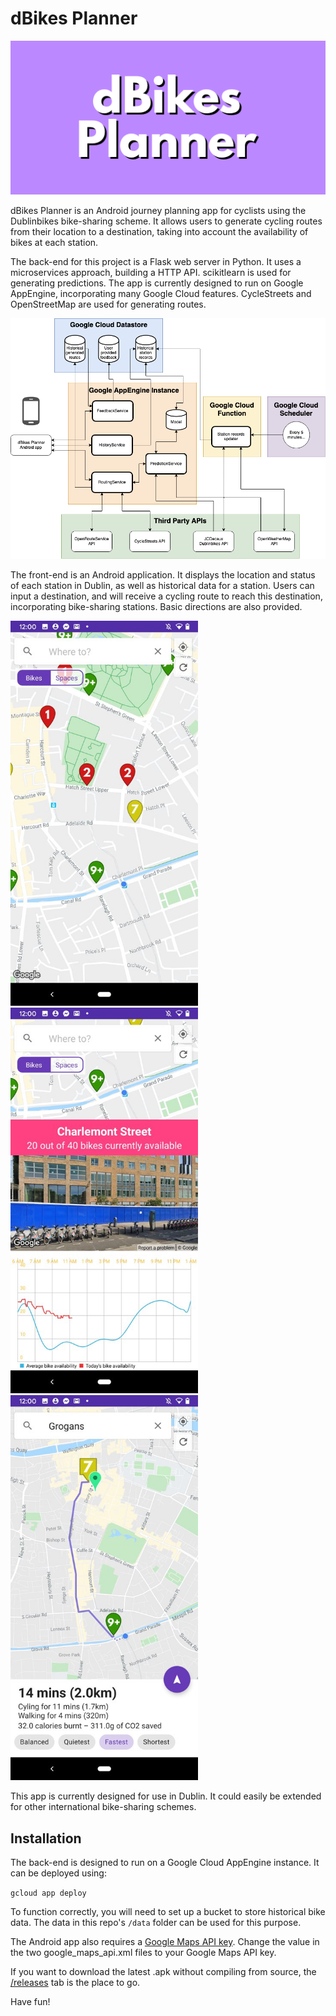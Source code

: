 # dBikes Planner

![dBikes Planner Banner](assets/banner.png)


dBikes Planner is an Android journey planning app for cyclists using the Dublinbikes bike-sharing scheme. It allows users to generate cycling routes from their location to a destination, taking into account the availability of bikes at each station.

The back-end for this project is a Flask web server in Python. It uses a microservices approach, building a HTTP API. scikitlearn is used for generating predictions. The app is currently designed to run on Google AppEngine, incorporating many Google Cloud features. CycleStreets and OpenStreetMap are used for generating routes.

![UML diagram of system architecture](assets/uml.png)

The front-end is an Android application. It displays the location and status of each station in Dublin, as well as historical data for a station. Users can input a destination, and will receive a cycling route to reach this destination, incorporating bike-sharing stations. Basic directions are also provided.

<p float="left">
  <img src="assets/map_view.jpg" width="300">
  <img src="assets/station_view.jpg" width="300">
  <img src="assets/route_view.jpg" width="300">
</p>

This app is currently designed for use in Dublin. It could easily be extended for other international bike-sharing schemes.

## Installation

The back-end is designed to run on a Google Cloud AppEngine instance. It can be deployed using:

```gcloud app deploy```

To function correctly, you will need to set up a bucket to store historical bike data. The data in this repo's ```/data``` folder can be used for this purpose.

The Android app also requires a [Google Maps API key](https://developers.google.com/maps/documentation/javascript/get-api-key). Change the value in the two google_maps_api.xml files to your Google Maps API key.

If you want to download the latest .apk without compiling from source, the [/releases](https://github.com/oisinq/fyp/releases) tab is the place to go.

Have fun!
